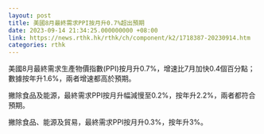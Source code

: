 ```yaml
---
layout: post
title: 美國8月最終需求PPI按月升0.7%超出預期
date: 2023-09-14 21:34:25.000000000 +08:00
link: https://news.rthk.hk/rthk/ch/component/k2/1718387-20230914.htm
categories: rthk
---
```


美國8月最終需求生產物價指數(PPI)按月升0.7%，增速比7月加快0.4個百分點；數據按年升1.6%，兩者增速都高於預期。

撇除食品及能源，最終需求PPI按月升幅減慢至0.2%，按年升2.2%，兩者都符合預期。

撇除食品、能源及貿易，最終需求PPI按月升0.3%，按年升3%。
